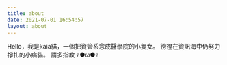 ```yaml
---
title: about
date: 2021-07-01 16:54:57
layout: about
---
```

Hello，我是kaia貓，一個把資管系念成醫學院的小隻女。
徬徨在資訊海中仍努力掙扎的小病貓。
請多指教 ฅ●ω●ฅ